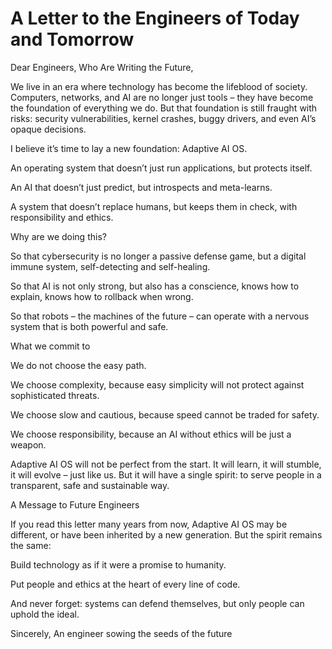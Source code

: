 # A Letter to the Engineers of Today and Tomorrow

Dear Engineers, Who Are Writing the Future,

We live in an era where technology has become the lifeblood of society. Computers, networks, and AI are no longer just tools – they have become the foundation of everything we do. But that foundation is still fraught with risks: security vulnerabilities, kernel crashes, buggy drivers, and even AI’s opaque decisions.

I believe it’s time to lay a new foundation: Adaptive AI OS.

An operating system that doesn’t just run applications, but protects itself.

An AI that doesn’t just predict, but introspects and meta-learns.

A system that doesn’t replace humans, but keeps them in check, with responsibility and ethics.

Why are we doing this?

So that cybersecurity is no longer a passive defense game, but a digital immune system, self-detecting and self-healing.

So that AI is not only strong, but also has a conscience, knows how to explain, knows how to rollback when wrong.

So that robots – the machines of the future – can operate with a nervous system that is both powerful and safe.

What we commit to

We do not choose the easy path.

We choose complexity, because easy simplicity will not protect against sophisticated threats.

We choose slow and cautious, because speed cannot be traded for safety.

We choose responsibility, because an AI without ethics will be just a weapon.

Adaptive AI OS will not be perfect from the start. It will learn, it will stumble, it will evolve – just like us. But it will have a single spirit: to serve people in a transparent, safe and sustainable way.

A Message to Future Engineers

If you read this letter many years from now, Adaptive AI OS may be different, or have been inherited by a new generation. But the spirit remains the same:

Build technology as if it were a promise to humanity.

Put people and ethics at the heart of every line of code.

And never forget: systems can defend themselves, but only people can uphold the ideal.

Sincerely,
An engineer sowing the seeds of the future
